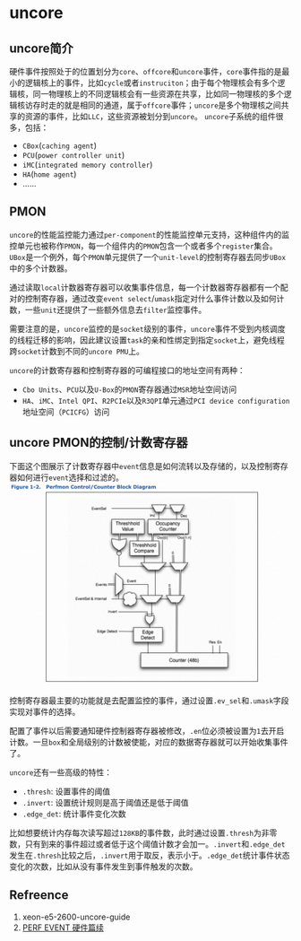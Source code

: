 # uncore

## uncore简介

硬件事件按照处于的位置划分为`core`、`offcore`和`uncore`事件，`core`事件指的是最小的逻辑核上的事件，比如`cycle`或者`instruciton`；由于每个物理核会有多个逻辑核，同一物理核上的不同逻辑核会有一些资源在共享，比如同一物理核的多个逻辑核访存时走的就是相同的通道，属于`offcore`事件；`uncore`是多个物理核之间共享的资源的事件，比如`LLC`，这些资源被划分到`uncore`。
`uncore`子系统的组件很多，包括：

* `CBox`(`caching agent`)
* `PCU`(`power controller unit`)
* `iMC`(`integrated memory controller`) 
* `HA`(`home agent`) 
* ......

## PMON

`uncore`的性能监控能力通过`per-component`的性能监控单元支持，这种组件内的监控单元也被称作`PMON`，每一个组件内的`PMON`包含一个或者多个`register`集合。`UBox`是一个例外，每个`PMON`单元提供了一个`unit-level`的控制寄存器去同步`UBox`中的多个计数器。

通过读取`local`计数器寄存器可以收集事件信息，每一个计数器寄存器都有一个配对的控制寄存器，通过改变`event select`/`umask`指定对什么事件计数以及如何计数，一些`unit`还提供了一些额外信息去`filter`监控事件。

需要注意的是，`uncore`监控的是`socket`级别的事件，`uncore`事件不受到内核调度的线程迁移的影响，因此建议设置`task`的亲和性绑定到指定`socket`上，避免线程跨`socket`计数到不同的`uncore PMU`上。

`uncore`的计数寄存器和控制寄存器的可编程接口的地址空间有两种：

* `Cbo Units`、`PCU`以及`U-Box`的`PMON`寄存器通过`MSR`地址空间访问
* `HA`、`iMC`、`Intel QPI`、`R2PCIe`以及`R3QPI`单元通过`PCI device configuration`地址空间（`PCICFG`）访问

## uncore PMON的控制/计数寄存器

下面这个图展示了计数寄存器中`event`信息是如何流转以及存储的，以及控制寄存器如何进行`event`选择和过滤的。
![Alt text](pic/perfom-control-counter-block.png)

控制寄存器最主要的功能就是去配置监控的事件，通过设置`.ev_sel`和`.umask`字段实现对事件的选择。

配置了事件以后需要通知硬件控制器寄存器被修改，`.en`位必须被设置为`1`去开启计数。一旦`box`和全局级别的计数被使能，对应的数据寄存器就可以开始收集事件了。

`uncore`还有一些高级的特性：
* `.thresh`: 设置事件的阈值
* `.invert`: 设置统计规则是高于阈值还是低于阈值
* `.edge_det`: 统计事件变化次数

比如想要统计内存每次读写超过`128KB`的事件数，此时通过设置`.thresh`为非零数，只有到来的事件超过或者低于这个阈值计数才会加一。`.invert`和`.edge_det`发生在`.thresh`比较之后，`.invert`用于取反，表示小于。`.edge_det`统计事件状态变化的次数，比如从没有事件发生到事件触发的次数。

## Refreence

1. xeon-e5-2600-uncore-guide
2. [PERF EVENT 硬件篇续](https://ata.alibaba-inc.com/articles/104772)